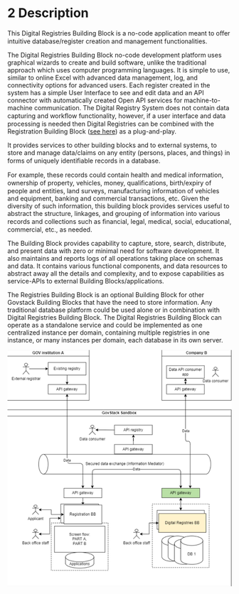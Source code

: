 # 2 Description

This Digital Registries Building Block is a no-code application meant to oﬀer intuitive database/register creation and management functionalities.

The Digital Registries Building Block no-code development platform uses graphical wizards to create and build software, unlike the traditional approach which uses computer programming languages. It is simple to use, similar to online Excel with advanced data management, log, and connectivity options for advanced users. Each register created in the system has a simple User Interface to see and edit data and an API connector with automatically created Open API services for machine-to-machine communication. The Digital Registry System does not contain data capturing and workﬂow functionality, however, if a user interface and data processing is needed then Digital Registries can be combined with the Registration Building Block ([see here](https://github.com/GovStackWorkingGroup/bb-registration)) as a plug-and-play.

It provides services to other building blocks and to external systems, to store and manage data/claims on any entity (persons, places, and things) in forms of uniquely identiﬁable records in a database.

For example, these records could contain health and medical information, ownership of property, vehicles, money, qualiﬁcations, birth/expiry of people and entities, land surveys, manufacturing information of vehicles and equipment, banking and commercial transactions, etc. Given the diversity of such information, this building block provides services useful to abstract the structure, linkages, and grouping of information into various records and collections such as ﬁnancial, legal, medical, social, educational, commercial, etc., as needed.

The Building Block provides capability to capture, store, search, distribute, and present data with zero or minimal need for software development. It also maintains and reports logs of all operations taking place on schemas and data. It contains various functional components, and data resources to abstract away all the details and complexity, and to expose capabilities as service-APIs to external Building Blocks/applications.

The Registries Building Block is an optional Building Block for other Govstack Building Blocks that have the need to store information. Any traditional database platform could be used alone or in combination with Digital Registries Building Block. The Digital Registries Building Block can operate as a standalone service and could be implemented as one centralized instance per domain, containing multiple registries in one instance, or many instances per domain, each database in its own server.

![Illustration 1- Digital Registries Building Block in GovStack sandbox](<.gitbook/assets/Illustration 1- Digital Registries BB in GovStack sandbox.png>)
